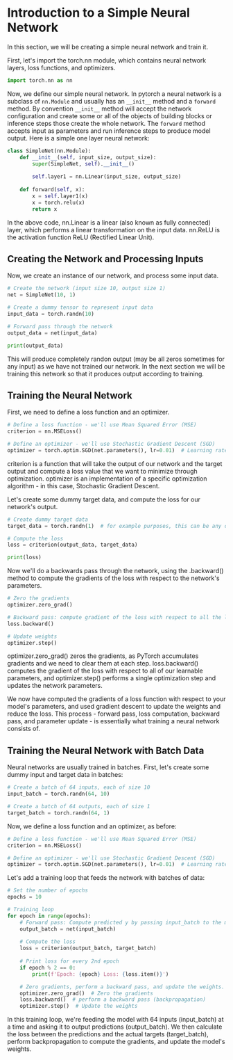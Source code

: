 # Introduction to a Simple Neural Network

In this section, we will be creating a simple neural network and train it.

First, let's import the torch.nn module, which contains neural network layers, loss functions, and optimizers.

```python
import torch.nn as nn
```

Now, we define our simple neural network. In pytorch a neural network is a subclass of `nn.Module` and usually has an `__init__` method and a `forward` method. By convention `__init__` method 
will accept the network configuration and create some or all of the objects of building blocks or inference steps those create the whole network. The `forward` method accepts input as
parameters and run inference steps to produce model output. Here is a simple one layer neural network:

```python
class SimpleNet(nn.Module):
    def __init__(self, input_size, output_size):
        super(SimpleNet, self).__init__()
        
        self.layer1 = nn.Linear(input_size, output_size)
    
    def forward(self, x):
        x = self.layer1(x)
        x = torch.relu(x)
        return x
```

In the above code, nn.Linear is a linear (also known as fully connected) layer, which performs a linear transformation on the input data. nn.ReLU is the 
activation function ReLU (Rectified Linear Unit).

## Creating the Network and Processing Inputs
Now, we create an instance of our network, and process some input data.

```python
# Create the network (input size 10, output size 1)
net = SimpleNet(10, 1)

# Create a dummy tensor to represent input data
input_data = torch.randn(10)

# Forward pass through the network
output_data = net(input_data)

print(output_data)
```

This will produce completely randon output (may be all zeros sometimes for any input) as we have not trained our network. In the next section we will be training 
this network so that it produces output according to training.

## Training the Neural Network

First, we need to define a loss function and an optimizer.

```python
# Define a loss function - we'll use Mean Squared Error (MSE)
criterion = nn.MSELoss()

# Define an optimizer - we'll use Stochastic Gradient Descent (SGD)
optimizer = torch.optim.SGD(net.parameters(), lr=0.01)  # Learning rate 0.01
```
criterion is a function that will take the output of our network and the target output and compute a loss value that we want to minimize 
through optimization. optimizer is an implementation of a specific optimization algorithm - in this case, Stochastic Gradient Descent.

Let's create some dummy target data, and compute the loss for our network's output.

```python
# Create dummy target data
target_data = torch.randn(1)  # for example purposes, this can be any data

# Compute the loss
loss = criterion(output_data, target_data)

print(loss)
```
Now we'll do a backwards pass through the network, using the .backward() method to compute the gradients of the loss with respect to the network's parameters.

```python
# Zero the gradients
optimizer.zero_grad()

# Backward pass: compute gradient of the loss with respect to all the learnable parameters of the model
loss.backward()

# Update weights
optimizer.step()
```
optimizer.zero_grad() zeros the gradients, as PyTorch accumulates gradients and we need to clear them at each step. loss.backward() computes 
the gradient of the loss with respect to all of our learnable parameters, and optimizer.step() performs a single optimization step and updates the network parameters.

We now have computed the gradients of a loss function with respect to your model's parameters, and used gradient descent to update the weights 
and reduce the loss. This process - forward pass, loss computation, backward pass, and parameter update - is essentially what training a neural network consists of.

## Training the Neural Network with Batch Data
Neural networks are usually trained in batches. First, let's create some dummy input and target data in batches:

```python
# Create a batch of 64 inputs, each of size 10
input_batch = torch.randn(64, 10)

# Create a batch of 64 outputs, each of size 1
target_batch = torch.randn(64, 1)
```
Now, we define a loss function and an optimizer, as before:

```python
# Define a loss function - we'll use Mean Squared Error (MSE)
criterion = nn.MSELoss()

# Define an optimizer - we'll use Stochastic Gradient Descent (SGD)
optimizer = torch.optim.SGD(net.parameters(), lr=0.01)  # Learning rate 0.01
```
Let's add a training loop that feeds the network with batches of data:

```python
# Set the number of epochs
epochs = 10

# Training loop
for epoch in range(epochs):
    # Forward pass: Compute predicted y by passing input_batch to the model
    output_batch = net(input_batch)
    
    # Compute the loss
    loss = criterion(output_batch, target_batch)
    
    # Print loss for every 2nd epoch
    if epoch % 2 == 0:
        print(f'Epoch: {epoch} Loss: {loss.item()}')

    # Zero gradients, perform a backward pass, and update the weights.
    optimizer.zero_grad()  # Zero the gradients
    loss.backward()  # perform a backward pass (backpropagation)
    optimizer.step()  # Update the weights
```
In this training loop, we're feeding the model with 64 inputs (input_batch) at a time and asking it to output predictions (output_batch). We then calculate the loss between the predictions and the actual targets (target_batch), perform backpropagation to compute the gradients, and update the model's weights.
